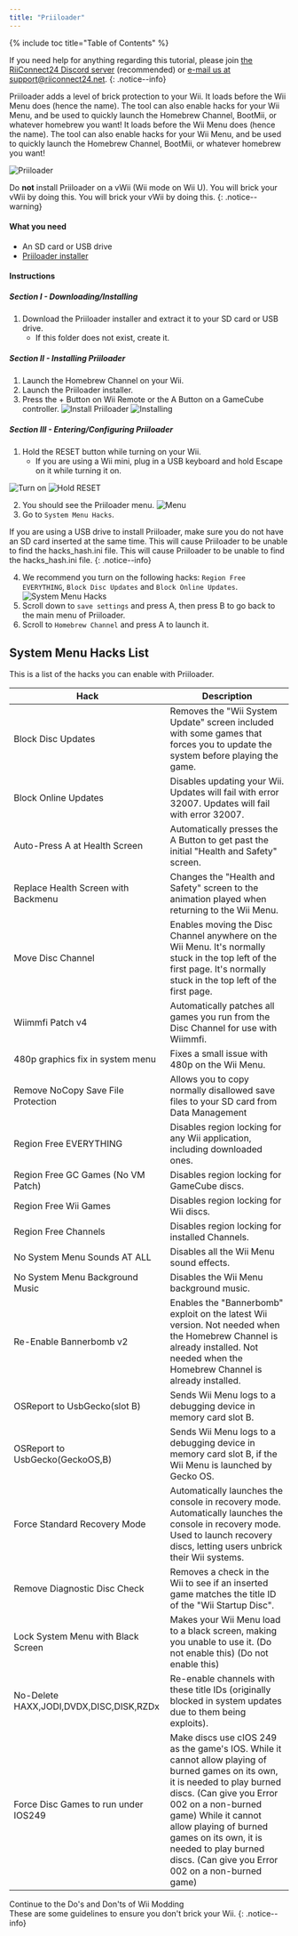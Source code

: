```yaml
---
title: "Priiloader"
---
```


{% include toc title="Table of Contents" %}

If you need help for anything regarding this tutorial, please join [the RiiConnect24 Discord server](https://discord.gg/rc24) (recommended) or [e-mail us at support@riiconnect24.net](mailto:support@riiconnect24.net).
{: .notice--info}

Priiloader adds a level of brick protection to your Wii. It loads before the Wii Menu does (hence the name). The tool can also enable hacks for your Wii Menu, and be used to quickly launch the Homebrew Channel, BootMii, or whatever homebrew you want! It loads before the Wii Menu does (hence the name). The tool can also enable hacks for your Wii Menu, and be used to quickly launch the Homebrew Channel, BootMii, or whatever homebrew you want!

![Priiloader](/images/priiloader.jpg)

Do **not** install Priiloader on a vWii (Wii mode on Wii U). You will brick your vWii by doing this. You will brick your vWii by doing this.
{: .notice--warning}

#### What you need
* An SD card or USB drive
* [Priiloader installer](https://hbb1.oscwii.org/hbb/priiloader/priiloader.zip)

#### Instructions
##### Section I - Downloading/Installing

1. Download the Priiloader installer and extract it to your SD card or USB drive.
    * If this folder does not exist, create it.

##### Section II - Installing Priiloader

1. Launch the Homebrew Channel on your Wii.
2. Launch the Priiloader installer.
3. Press the + Button on Wii Remote or the A Button on a GameCube controller. ![Install Priiloader](/images/Priiloader/installer.png) ![Installing](/images/Priiloader/installing.png)

##### Section III - Entering/Configuring Priiloader

1. Hold the RESET button while turning on your Wii.
    * If you are using a Wii mini, plug in a USB keyboard and hold Escape on it while turning it on.

![Turn on](/images/Priiloader/on.jpg) ![Hold RESET](/images/Priiloader/reset.jpg)

2. You should see the Priiloader menu. ![Menu](/images/Priiloader/mainmenu.png)
3. Go to `System Menu Hacks`.

If you are using a USB drive to install Priiloader, make sure you do not have an SD card inserted at the same time. This will cause Priiloader to be unable to find the hacks_hash.ini file. This will cause Priiloader to be unable to find the hacks_hash.ini file.
{: .notice--info}

4. We recommend you turn on the following hacks: `Region Free EVERYTHING`, `Block Disc Updates` and `Block Online Updates`. ![System Menu Hacks](/images/Priiloader/hacks.png)
1. Scroll down to `save settings` and press A, then press B to go back to the main menu of Priiloader.
1. Scroll to `Homebrew Channel` and press A to launch it.

## System Menu Hacks List

This is a list of the hacks you can enable with Priiloader.

| Hack                                    | Description                                                                                                                                                                                                                                                                                                                      |
| --------------------------------------- | -------------------------------------------------------------------------------------------------------------------------------------------------------------------------------------------------------------------------------------------------------------------------------------------------------------------------------- |
| Block Disc Updates                      | Removes the "Wii System Update" screen included with some games that forces you to update the system before playing the game.                                                                                                                                                                                                    |
| Block Online Updates                    | Disables updating your Wii. Updates will fail with error 32007. Updates will fail with error 32007.                                                                                                                                                                                                                              |
| Auto-Press A at Health Screen           | Automatically presses the A Button to get past the initial "Health and Safety" screen.                                                                                                                                                                                                                                           |
| Replace Health Screen with Backmenu     | Changes the "Health and Safety" screen to the animation played when returning to the Wii Menu.                                                                                                                                                                                                                                   |
| Move Disc Channel                       | Enables moving the Disc Channel anywhere on the Wii Menu. It's normally stuck in the top left of the first page. It's normally stuck in the top left of the first page.                                                                                                                                                          |
| Wiimmfi Patch v4                        | Automatically patches all games you run from the Disc Channel for use with Wiimmfi.                                                                                                                                                                                                                                              |
| 480p graphics fix in system menu        | Fixes a small issue with 480p on the Wii Menu.                                                                                                                                                                                                                                                                                   |
| Remove NoCopy Save File Protection      | Allows you to copy normally disallowed save files to your SD card from Data Management                                                                                                                                                                                                                                           |
| Region Free EVERYTHING                  | Disables region locking for any Wii application, including downloaded ones.                                                                                                                                                                                                                                                      |
| Region Free GC Games (No VM Patch)      | Disables region locking for GameCube discs.                                                                                                                                                                                                                                                                                      |
| Region Free Wii Games                   | Disables region locking for Wii discs.                                                                                                                                                                                                                                                                                           |
| Region Free Channels                    | Disables region locking for installed Channels.                                                                                                                                                                                                                                                                                  |
| No System Menu Sounds AT ALL            | Disables all the Wii Menu sound effects.                                                                                                                                                                                                                                                                                         |
| No System Menu Background Music         | Disables the Wii Menu background music.                                                                                                                                                                                                                                                                                          |
| Re-Enable Bannerbomb v2                 | Enables the "Bannerbomb" exploit on the latest Wii version. Not needed when the Homebrew Channel is already installed. Not needed when the Homebrew Channel is already installed.                                                                                                                                                |
| OSReport to UsbGecko(slot B)            | Sends Wii Menu logs to a debugging device in memory card slot B.                                                                                                                                                                                                                                                                 |
| OSReport to UsbGecko(GeckoOS,B)         | Sends Wii Menu logs to a debugging device in memory card slot B, if the Wii Menu is launched by Gecko OS.                                                                                                                                                                                                                        |
| Force Standard Recovery Mode            | Automatically launches the console in recovery mode. Automatically launches the console in recovery mode. Used to launch recovery discs, letting users unbrick their Wii systems.                                                                                                                                                |
| Remove Diagnostic Disc Check            | Removes a check in the Wii to see if an inserted game matches the title ID of the "Wii Startup Disc".                                                                                                                                                                                                                            |
| Lock System Menu with Black Screen      | Makes your Wii Menu load to a black screen, making you unable to use it. (Do not enable this) (Do not enable this)                                                                                                                                                                                                               |
| No-Delete HAXX,JODI,DVDX,DISC,DISK,RZDx | Re-enable channels with these title IDs (originally blocked in system updates due to them being exploits).                                                                                                                                                                                                                       |
| Force Disc Games to run under IOS249    | Make discs use cIOS 249 as the game's IOS. While it cannot allow playing of burned games on its own, it is needed to play burned discs. (Can give you Error 002 on a non-burned game) While it cannot allow playing of burned games on its own, it is needed to play burned discs. (Can give you Error 002 on a non-burned game) |


Continue to the Do's and Don'ts of Wii Modding<br> These are some guidelines to ensure you don't brick your Wii.
{: .notice--info}